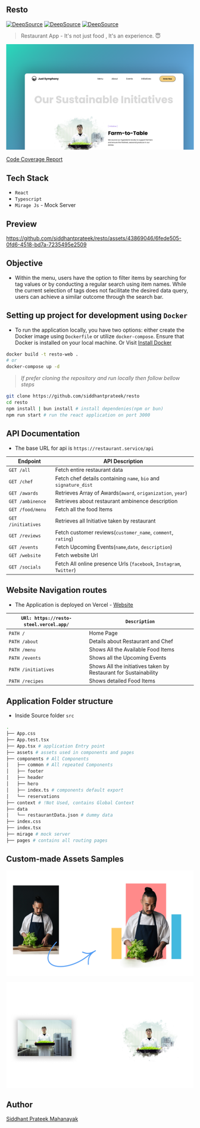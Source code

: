 ## Resto

[![DeepSource](https://app.deepsource.com/gh/siddhantprateek/resto.svg/?label=code+coverage&show_trend=true&token=Zrz65MP7DF-jtD3zXrmlO0p7)](https://app.deepsource.com/gh/siddhantprateek/resto/)
[![DeepSource](https://app.deepsource.com/gh/siddhantprateek/resto.svg/?label=active+issues&show_trend=true&token=Zrz65MP7DF-jtD3zXrmlO0p7)](https://app.deepsource.com/gh/siddhantprateek/resto/)
[![DeepSource](https://app.deepsource.com/gh/siddhantprateek/resto.svg/?label=resolved+issues&show_trend=true&token=Zrz65MP7DF-jtD3zXrmlO0p7)](https://app.deepsource.com/gh/siddhantprateek/resto/)

> Restaurant App - It's not just food , It's an experience. 😇

![](./assets/thumb2.png)

[Code Coverage Report](https://app.deepsource.com/report/dc8ba39c-391c-4491-8598-77342accbd1f)

## Tech Stack

- `React`
- `Typescript`
- `Mirage Js` - Mock Server

## Preview


https://github.com/siddhantprateek/resto/assets/43869046/6fede505-0fd6-4518-bd7a-7235495e2509




## Objective

- Within the menu, users have the option to filter items by searching for tag values or by conducting a regular search using item names. While the current selection of tags does not facilitate the desired data query, users can achieve a similar outcome through the search bar.

## Setting up project for development using `Docker`

- To run the application locally, you have two options: either create the Docker image using `Dockerfile` or utilize `docker-compose`. Ensure that Docker is installed on your local machine. Or Visit [Install Docker](https://docs.docker.com/engine/install/)

```bash
docker build -t resto-web .
# or
docker-compose up -d
```

> _If prefer cloning the repository and run locally then follow bellow steps_

```bash
git clone https://github.com/siddhantprateek/resto
cd resto
npm install | bun install # install dependenies(npm or bun)
npm run start # run the react application on port 3000
```

## API Documentation

- The base URL for api is `https://restaurant.service/api`

| Endpoint           | API Description                                                     |
| ------------------ | ------------------------------------------------------------------- |
| `GET /all`         | Fetch entire restaurant data                                        |
| `GET /chef`        | Fetch chef details containing `name`, `bio` and `signature_dist`    |
| `GET /awards`      | Retrieves Array of Awards(`award`, `origanization`, `year`)         |
| `GET /ambinence`   | Retrieves about restaurant ambinence description                    |
| `GET /food/menu`   | Fetch all the food Items                                            |
| `GET /initiatives` | Retrieves all Initiative taken by restaurant                        |
| `GET /reviews`     | Fetch customer reviews(`customer_name`, `comment`, `rating`)        |
| `GET /events`      | Fetch Upcoming Events(`name`,`date`, `description`)                 |
| `GET /website`     | Fetch website Url                                                   |
| `GET /socials`     | Fetch All online presence Urls (`facebook`, `Instagram`, `Twitter`) |

## Website Navigation routes

- The Application is deployed on Vercel - [Website](https://resto-steel.vercel.app)

| `URl: https://resto-steel.vercel.app/` | `Description`                                                    |
| -------------------------------------- | ---------------------------------------------------------------- |
| `PATH /`                               | Home Page                                                        |
| `PATH /about`                          | Details about Restaurant and Chef                                |
| `PATH /menu`                           | Shows All the Available Food Items                               |
| `PATH /events`                         | Shows all the Upcoming Events                                    |
| `PATH /initiatives`                    | Shows All the initiatives taken by Restaurant for Sustainability |
| `PATH /recipes`                        | Shows detailed Food Items                                        |

## Application Folder structure

- Inside Source folder `src`

```bash
.
├── App.css
├── App.test.tsx
├── App.tsx # application Entry point
├── assets # assets used in components and pages
├── components # All Components
│   ├── common # All repeated Components
│   ├── footer
│   ├── header
│   ├── hero
│   ├── index.ts # components default export
│   └── reservations
├── context # !Not Used, contains Global Context
├── data
│   └── restaurantData.json # dummy data
├── index.css
├── index.tsx
├── mirage # mock server
├── pages # contains all routing pages

```

## Custom-made Assets Samples

![](./assets/custom-assets.png)

![](./assets/custom-img.png)

## Author

[Siddhant Prateek Mahanayak](https://github.com/siddhantprateek)
